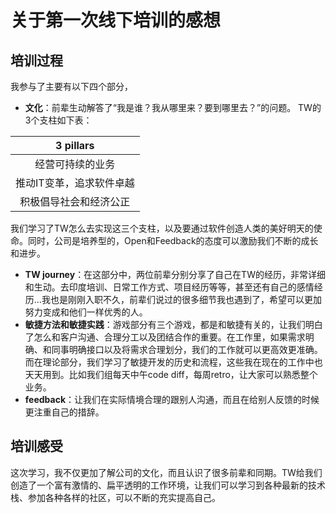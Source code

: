 # 关于第一次线下培训的感想
## 培训过程
我参与了主要有以下四个部分，

- **文化**：前辈生动解答了“我是谁？我从哪里来？要到哪里去？”的问题。
TW的3个支柱如下表：

| 3 pillars   | 
|:----------:|
| 经营可持续的业务 | 
| 推动IT变革，追求软件卓越 |  
| 积极倡导社会和经济公正 | 

我们学习了TW怎么去实现这三个支柱，以及要通过软件创造人类的美好明天的使命。同时，公司是培养型的，Open和Feedback的态度可以激励我们不断的成长和进步。
- **TW journey**：在这部分中，两位前辈分别分享了自己在TW的经历，非常详细和生动。去印度培训、日常工作方式、项目经历等等，甚至还有自己的感情经历…我也是刚刚入职不久，前辈们说过的很多细节我也遇到了，希望可以更加努力变成和他们一样优秀的人。
- **敏捷方法和敏捷实践**：游戏部分有三个游戏，都是和敏捷有关的，让我们明白了怎么和客户沟通、合理分工以及团结合作的重要。在工作里，如果需求明确、和同事明确接口以及将需求合理划分，我们的工作就可以更高效更准确。而在理论部分，我们学习了敏捷开发的历史和流程，这些我在现在的工作中也天天用到。比如我们组每天中午code diff，每周retro，让大家可以熟悉整个业务。
- **feedback**：让我们在实际情境合理的跟别人沟通，而且在给别人反馈的时候更注重自己的措辞。
## 培训感受
这次学习，我不仅更加了解公司的文化，而且认识了很多前辈和同期。TW给我们创造了一个富有激情的、扁平透明的工作环境，让我们可以学习到各种最新的技术栈、参加各种各样的社区，可以不断的充实提高自己。
